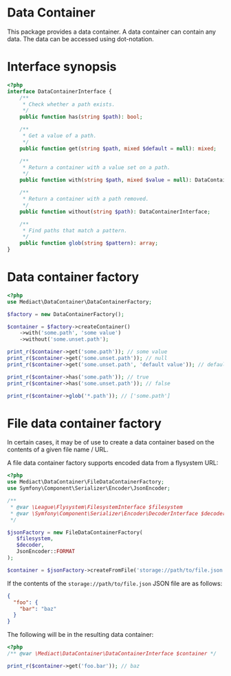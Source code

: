 # Data Container

This package provides a data container. A data container can contain any data.
The data can be accessed using dot-notation.

# Interface synopsis

```php
<?php
interface DataContainerInterface {
    /**
     * Check whether a path exists.
     */
    public function has(string $path): bool;

    /**
     * Get a value of a path.
     */
    public function get(string $path, mixed $default = null): mixed;

    /**
     * Return a container with a value set on a path.
     */
    public function with(string $path, mixed $value = null): DataContainerInterface;

    /**
     * Return a container with a path removed.
     */
    public function without(string $path): DataContainerInterface;

    /**
     * Find paths that match a pattern.
     */
    public function glob(string $pattern): array;
}
```

# Data container factory

```php
<?php
use Mediact\DataContainer\DataContainerFactory;

$factory = new DataContainerFactory();

$container = $factory->createContainer()
    ->with('some.path', 'some value')
    ->without('some.unset.path');

print_r($container->get('some.path')); // some value
print_r($container->get('some.unset.path')); // null
print_r($container->get('some.unset.path', 'default value')); // default value

print_r($container->has('some.path')); // true
print_r($container->has('some.unset.path')); // false

print_r($container->glob('*.path')); // ['some.path']
```

# File data container factory

In certain cases, it may be of use to create a data container based on the
contents of a given file name / URL.

A file data container factory supports encoded data from a flysystem URL:

```php
<?php
use Mediact\DataContainer\FileDataContainerFactory;
use Symfony\Component\Serializer\Encoder\JsonEncoder;

/**
 * @var \League\Flysystem\FilesystemInterface $filesystem
 * @var \Symfony\Component\Serializer\Encoder\DecoderInterface $decoder
 */

$jsonFactory = new FileDataContainerFactory(
   $filesystem,
   $decoder,
   JsonEncoder::FORMAT
);

$container = $jsonFactory->createFromFile('storage://path/to/file.json');
```

If the contents of the `storage://path/to/file.json` JSON file are as follows:

```json
{
  "foo": {
    "bar": "baz"
  }
}
```

The following will be in the resulting data container:

```php
<?php
/** @var \Mediact\DataContainer\DataContainerInterface $container */

print_r($container->get('foo.bar')); // baz
```
